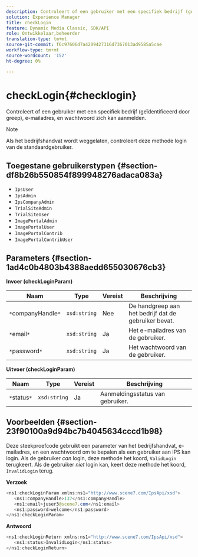 ```yaml
---
description: Controleert of een gebruiker met een specifiek bedrijf (geïdentificeerd door greep), e-mailadres, en wachtwoord zich kan aanmelden.
solution: Experience Manager
title: checkLogin
feature: Dynamic Media Classic, SDK/API
role: Ontwikkelaar,beheerder
translation-type: tm+mt
source-git-commit: f6c97606d7a4209427316d7367013ad9585a5cae
workflow-type: tm+mt
source-wordcount: '152'
ht-degree: 0%

---
```



# checkLogin{#checklogin}

Controleert of een gebruiker met een specifiek bedrijf (geïdentificeerd door greep), e-mailadres, en wachtwoord zich kan aanmelden.

>[!NOTE]
>
>Als het bedrijfshandvat wordt weggelaten, controleert deze methode login van de standaardgebruiker.

## Toegestane gebruikerstypen {#section-df8b26b550854f899948276adaca083a}

* `IpsUser`
* `IpsAdmin`
* `IpsCompanyAdmin`
* `TrialSiteAdmin`
* `TrialSiteUser`
* `ImagePortalAdmin`
* `ImagePortalUser`
* `ImagePortalContrib`
* `ImagePortalContribUser`

## Parameters {#section-1ad4c0b4803b4388aedd655030676cb3}

**Invoer (checkLoginParam)**

| Naam | Type | Vereist | Beschrijving |
|---|---|---|---|
| `*`companyHandle`*` | `xsd:string` | Nee | De handgreep aan het bedrijf dat de gebruiker bevat. |
| `*`email`*` | `xsd:string` | Ja | Het e-mailadres van de gebruiker. |
| `*`password`*` | `xsd:string` | Ja | Het wachtwoord van de gebruiker. |

**Uitvoer (checkLoginParam)**

| Naam | Type | Vereist | Beschrijving |
|---|---|---|---|
| `*`status`*` | `xsd:string` | Ja | Aanmeldingsstatus van gebruiker. |

## Voorbeelden {#section-23f90100a9d94bc7b4045634cccd1b98}

Deze steekproefcode gebruikt een parameter van het bedrijfshandvat, e-mailadres, en een wachtwoord om te bepalen als een gebruiker aan IPS kan login. Als de gebruiker *can* login, deze methode het koord, `ValidLogin` terugkeert. Als de gebruiker *niet* login kan, keert deze methode het koord, `InvalidLogin` terug.

**Verzoek**

```java
<ns1:checkLoginParam xmlns:ns1="http://www.scene7.com/IpsApi/xsd">
   <ns1:companyHandle>137</ns1:companyHandle>
   <ns1:email>juser3@scene7.com</ns1:email>
   <ns1:password>welcome</ns1:password>
</ns1:checkLoginParam>
```

**Antwoord**

```java
<ns1:checkLoginReturn xmlns:ns1="http://www.scene7.com/IpsApi/xsd">
   <ns1:status>InvalidLogin</ns1:status>
</ns1:checkLoginReturn>
```

